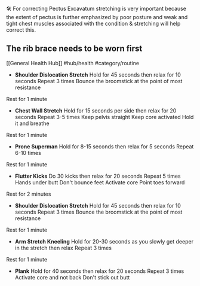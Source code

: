 <aside> 🛠 For correcting Pectus Excavatum stretching is very important because the extent of pectus is further emphasized by poor posture and weak and tight chest muscles associated with the condition & stretching will help correct this.

</aside>

## The rib brace needs to be worn first
[[General Health Hub]] #hub/health #category/routine 

- **Shoulder Dislocation Stretch**
    Hold for 45 seconds then relax for 10 seconds
    Repeat 3 times
    Bounce the broomstick at the point of most resistance

Rest for 1 minute

- **Chest Wall Stretch**
    Hold for 15 seconds per side then relax for 20 seconds
    Repeat 3-5 times
    Keep pelvis straight
    Keep core activated
    Hold it and breathe

Rest for 1 minute

- **Prone Superman**
    Hold for 8-15 seconds then relax for 5 seconds
    Repeat 6-10 times

Rest for 1 minute

- **Flutter Kicks**
    Do 30 kicks then relax for 20 seconds
    Repeat 5 times
    Hands under butt
    Don't bounce feet
    Activate core
    Point toes forward

Rest for 2 minutes

- **Shoulder Dislocation Stretch**
    Hold for 45 seconds then relax for 10 seconds
    Repeat 3 times
    Bounce the broomstick at the point of most resistance

Rest for 1 minute

- **Arm Stretch Kneeling**
    Hold for 20-30 seconds as you slowly get deeper in the stretch then relax
    Repeat 3 times

Rest for 1 minute

- **Plank**
    Hold for 40 seconds then relax for 20 seconds
    Repeat 3 times
    Activate core and not back
    Don't stick out butt